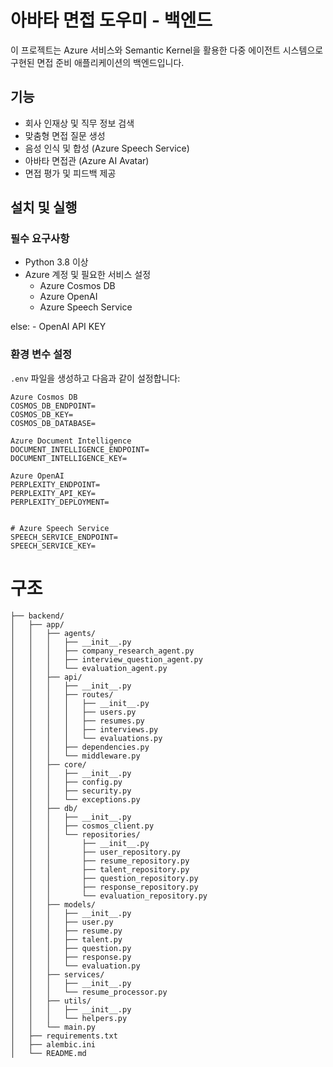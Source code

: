 # 아바타 면접 도우미 - 백엔드

이 프로젝트는 Azure 서비스와 Semantic Kernel을 활용한 다중 에이전트 시스템으로 구현된 면접 준비 애플리케이션의 백엔드입니다.

## 기능

- 회사 인재상 및 직무 정보 검색
- 맞춤형 면접 질문 생성
- 음성 인식 및 합성 (Azure Speech Service)
- 아바타 면접관 (Azure AI Avatar)
- 면접 평가 및 피드백 제공

## 설치 및 실행

### 필수 요구사항

- Python 3.8 이상
- Azure 계정 및 필요한 서비스 설정
  - Azure Cosmos DB
  - Azure OpenAI 
  - Azure Speech Service
    
else: -  OpenAI API KEY

### 환경 변수 설정

`.env` 파일을 생성하고 다음과 같이 설정합니다:
```
Azure Cosmos DB
COSMOS_DB_ENDPOINT=
COSMOS_DB_KEY=
COSMOS_DB_DATABASE=

Azure Document Intelligence
DOCUMENT_INTELLIGENCE_ENDPOINT=
DOCUMENT_INTELLIGENCE_KEY=

Azure OpenAI
PERPLEXITY_ENDPOINT=
PERPLEXITY_API_KEY=
PERPLEXITY_DEPLOYMENT=


# Azure Speech Service
SPEECH_SERVICE_ENDPOINT=
SPEECH_SERVICE_KEY=
```

# 구조
```
├── backend/
│   ├── app/
│   │   ├── agents/
│   │   │   ├── __init__.py
│   │   │   ├── company_research_agent.py
│   │   │   ├── interview_question_agent.py
│   │   │   └── evaluation_agent.py
│   │   ├── api/
│   │   │   ├── __init__.py
│   │   │   ├── routes/
│   │   │   │   ├── __init__.py
│   │   │   │   ├── users.py
│   │   │   │   ├── resumes.py
│   │   │   │   ├── interviews.py
│   │   │   │   └── evaluations.py
│   │   │   ├── dependencies.py
│   │   │   └── middleware.py
│   │   ├── core/
│   │   │   ├── __init__.py
│   │   │   ├── config.py
│   │   │   ├── security.py
│   │   │   └── exceptions.py
│   │   ├── db/
│   │   │   ├── __init__.py
│   │   │   ├── cosmos_client.py
│   │   │   └── repositories/
│   │   │       ├── __init__.py
│   │   │       ├── user_repository.py
│   │   │       ├── resume_repository.py
│   │   │       ├── talent_repository.py
│   │   │       ├── question_repository.py
│   │   │       ├── response_repository.py
│   │   │       └── evaluation_repository.py
│   │   ├── models/
│   │   │   ├── __init__.py
│   │   │   ├── user.py
│   │   │   ├── resume.py
│   │   │   ├── talent.py
│   │   │   ├── question.py
│   │   │   ├── response.py
│   │   │   └── evaluation.py
│   │   ├── services/
│   │   │   ├── __init__.py
│   │   │   └── resume_processor.py
│   │   ├── utils/
│   │   │   ├── __init__.py
│   │   │   └── helpers.py
│   │   └── main.py
│   ├── requirements.txt
│   ├── alembic.ini
│   └── README.md

```



